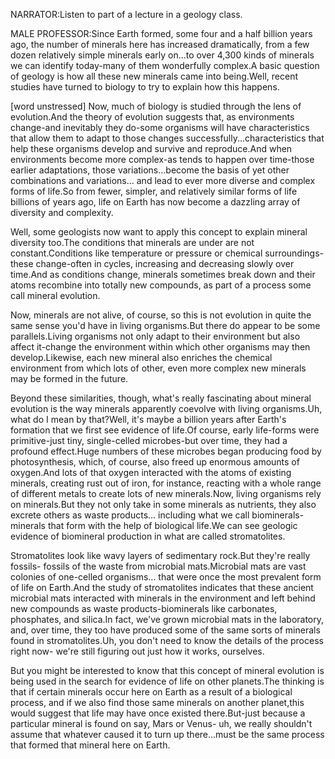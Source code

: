 NARRATOR:Listen to part of a lecture in a geology class.  
  
MALE PROFESSOR:Since Earth formed, some four and a half billion years ago, the number of minerals here has increased dramatically, from a few dozen relatively simple minerals early on...to over 4,300 kinds of minerals we can identify today-many of them wonderfully complex.A basic question of geology is how all these new minerals came into being.Well, recent studies have turned to biology to try to explain how this happens.  
  
[word unstressed] Now, much of biology is studied through the lens of evolution.And the theory of evolution suggests that, as environments change-and inevitably they do-some organisms will have characteristics that allow them to adapt to those changes successfully...characteristics that help these organisms develop and survive and reproduce.And when environments become more complex-as tends to happen over time-those earlier adaptations, those variations...become the basis of yet other combinations and variations... and lead to ever more diverse and complex forms of life.So from fewer, simpler, and relatively similar forms of life billions of years ago,    life on Earth has now become a dazzling array of diversity and complexity.  
  
Well, some geologists now want to apply this concept to explain mineral diversity too.The conditions that minerals are under are not constant.Conditions like temperature or pressure or chemical surroundings-these change-often in cycles, increasing and decreasing slowly over time.And as conditions change, minerals sometimes break down and their atoms recombine into totally new compounds, as part of a process some call mineral evolution.  
  
Now, minerals are not alive, of course, so this is not evolution in quite the same sense you'd have in living organisms.But there do appear to be some parallels.Living organisms not only adapt to their environment but also affect it-change the environment within which other organisms may then develop.Likewise, each new mineral also enriches the chemical environment from which lots of other, even more complex new minerals may be formed in the future.  
  
Beyond these similarities, though, what's really fascinating about mineral evolution is the way minerals apparently coevolve with living organisms.Uh, what do I mean by that?Well, it's maybe a billion years after Earth's formation that we first see evidence of life.Of course, early life-forms were primitive-just tiny, single-celled microbes-but over time, they had a profound effect.Huge numbers of these microbes began producing food by photosynthesis, which, of course, also freed up enormous amounts of oxygen.And lots of that oxygen interacted with the atoms of existing minerals, creating rust out of iron, for instance, reacting with a whole range of different metals to create lots of new minerals.Now, living organisms rely on minerals.But they not only take in some minerals as nutrients, they also excrete others as waste products... including what we call biominerals-minerals that form with the help of biological life.We can see geologic evidence of biomineral production in what are called stromatolites.  
  
Stromatolites look like wavy layers of sedimentary rock.But they're really fossils- fossils of the waste from microbial mats.Microbial mats are vast colonies of one-celled organisms... that were once the most prevalent form of life on Earth.And the study of stromatolites indicates that these ancient microbial mats interacted with minerals in the environment and left behind new compounds as waste products-biominerals like carbonates, phosphates, and silica.In fact, we've grown microbial mats in the laboratory, and, over time, they too have produced some of the same sorts of minerals found in stromatolites.Uh, you don't need to know the details of the process right now- we're still figuring out just how it works, ourselves.  
  
But you might be interested to know that this concept of mineral evolution is being used in the search for evidence of life on other planets.The thinking is that if certain minerals occur here on Earth as a result of a biological process, and if we also find those same minerals on another planet,this would suggest that life may have once existed there.But-just because a particular mineral is found on say, Mars or Venus- uh, we really shouldn't assume that whatever caused it to turn up there...must be the same process that formed that mineral here on Earth.